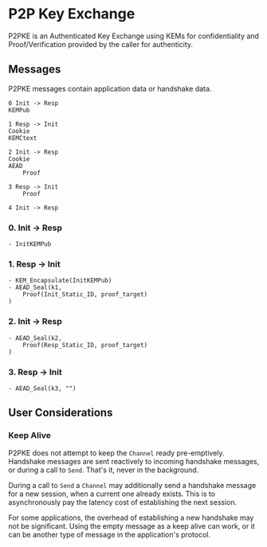 # P2P Key Exchange
P2PKE is an Authenticated Key Exchange using KEMs for confidentiality and Proof/Verification provided by the caller for authenticity.

## Messages

P2PKE messages contain application data or handshake data.

```
0 Init -> Resp
KEMPub

1 Resp -> Init
Cookie
KEMCtext

2 Init -> Resp
Cookie
AEAD
    Proof

3 Resp -> Init
    Proof

4 Init -> Resp

```

### 0. Init -> Resp
```
- InitKEMPub
```

### 1. Resp -> Init
```
- KEM_Encapsulate(InitKEMPub)
- AEAD_Seal(k1,
    Proof(Init_Static_ID, proof_target)
)
```

### 2. Init -> Resp
```
- AEAD_Seal(k2,
    Proof(Resp_Static_ID, proof_target)
)
```

### 3. Resp -> Init
```
- AEAD_Seal(k3, "")
```

## User Considerations

### Keep Alive
P2PKE does not attempt to keep the `Channel` ready pre-emptively.
Handshake messages are sent reactively to incoming handshake messages, or during a call to `Send`.  That's it, never in the background.

During a call to `Send` a `Channel` may additionally send a handshake message for a new session, when a current one already exists.
This is to asynchronously pay the latency cost of establishing the next session.

For some applications, the overhead of establishing a new handshake may not be significant.
Using the empty message as a keep alive can work, or it can be another type of message in the application's protocol.

